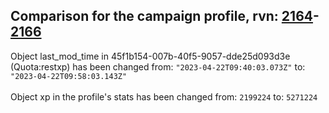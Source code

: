 ## Comparison for the campaign profile, rvn: [2164](https://github.com/PRO100KatYT/FortniteProfileRevisions/tree/main/profiles/campaign/2164%20campaign.json)-[2166](https://github.com/PRO100KatYT/FortniteProfileRevisions/tree/main/profiles/campaign/2166%20campaign.json)

Object last_mod_time in 45f1b154-007b-40f5-9057-dde25d093d3e (Quota:restxp) has been changed from: `"2023-04-22T09:40:03.073Z"` to: `"2023-04-22T09:58:03.143Z"`
<br><br>
Object xp in the profile's stats has been changed from: `2199224` to: `5271224`
<br><br>
